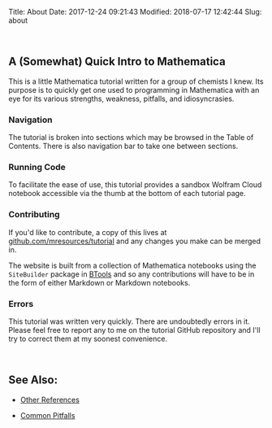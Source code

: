 Title: About
Date: 2017-12-24 09:21:43
Modified: 2018-07-17 12:42:44
Slug: about

<a id="a-somewhat-quick-intro-to-mathematica" style="width:0;height:0;margin:0;padding:0;">&zwnj;</a>

## A (Somewhat) Quick Intro to Mathematica

This is a little Mathematica tutorial written for a group of chemists I knew. Its purpose is to quickly get one used to programming in Mathematica with an eye for its various strengths, weakness, pitfalls, and idiosyncrasies.

### Navigation

The tutorial is broken into sections which may be browsed in the Table of Contents. There is also navigation bar to take one between sections.

### Running Code

To facilitate the ease of use, this tutorial provides a sandbox Wolfram Cloud notebook accessible via the thumb at the bottom of each tutorial page.

### Contributing

If you'd like to contribute, a copy of this lives at  [github.com/mresources/tutorial](https://github.com/mresources/tutorial)  and any changes you make can be merged in.

The website is built from a collection of Mathematica notebooks using the  ```SiteBuilder```  package in  [BTools](https://github.com/b3m2a1/mathematica-BTools)  and so any contributions will have to be in the form of either Markdown or Markdown notebooks.

### Errors

This tutorial was written very quickly. There are undoubtedly errors in it. Please feel free to report any to me on the tutorial GitHub repository and I'll try to correct them at my soonest convenience. 

<a id="see-also" style="width:0;height:0;margin:0;padding:0;">&zwnj;</a>

## See Also:

* [Other References](https://mathematica.stackexchange.com/questions/18/where-can-i-find-examples-of-good-mathematica-programming-practice)

* [Common Pitfalls](https://mathematica.stackexchange.com/questions/18393/what-are-the-most-common-pitfalls-awaiting-new-users)